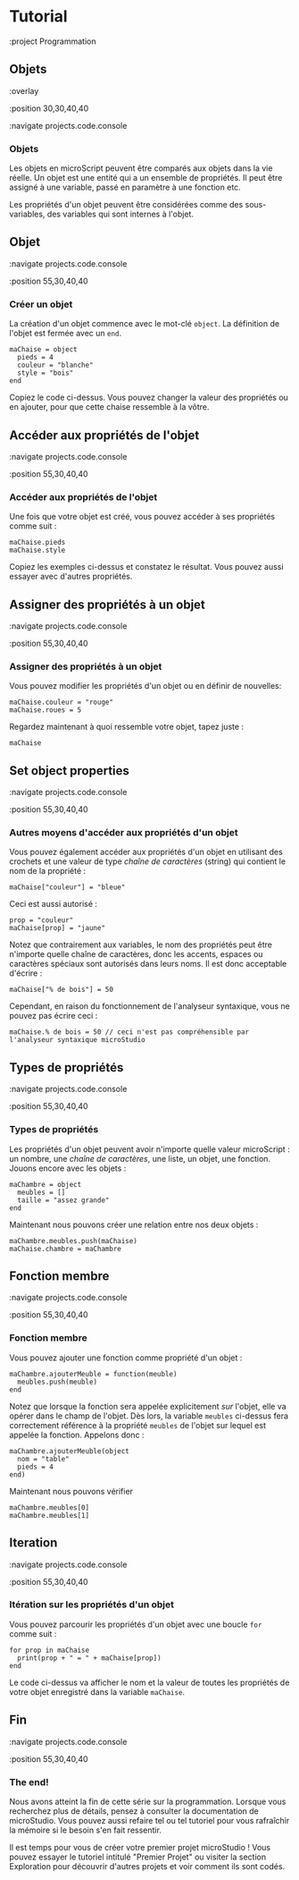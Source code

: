 # Tutorial

:project Programmation

## Objets

:overlay

:position 30,30,40,40

:navigate projects.code.console

### Objets

Les objets en microScript peuvent être comparés aux objets dans la vie réelle. Un
objet est une entité qui a un ensemble de propriétés. Il peut être assigné à une
variable, passé en paramètre à une fonction etc.

Les propriétés d'un objet peuvent être considérées comme des sous-variables, des variables
qui sont internes à l'objet.

## Objet

:navigate projects.code.console

:position 55,30,40,40

### Créer un objet

La création d'un objet commence avec le mot-clé ```object```. La définition de l'objet
est fermée avec un ```end```.

```
maChaise = object
  pieds = 4
  couleur = "blanche"
  style = "bois"
end
```

Copiez le code ci-dessus. Vous pouvez changer la valeur des propriétés ou en ajouter,
pour que cette chaise ressemble à la vôtre.

## Accéder aux propriétés de l'objet

:navigate projects.code.console

:position 55,30,40,40

### Accéder aux propriétés de l'objet

Une fois que votre objet est créé, vous pouvez accéder à ses propriétés comme suit :

```
maChaise.pieds
maChaise.style
```

Copiez les exemples ci-dessus et constatez le résultat. Vous pouvez aussi essayer
avec d'autres propriétés.

## Assigner des propriétés à un objet

:navigate projects.code.console

:position 55,30,40,40

### Assigner des propriétés à un objet


Vous pouvez modifier les propriétés d'un objet ou en définir de nouvelles:

```
maChaise.couleur = "rouge"
maChaise.roues = 5
```

Regardez maintenant à quoi ressemble votre objet, tapez juste :

```
maChaise
```

## Set object properties

:navigate projects.code.console

:position 55,30,40,40

### Autres moyens d'accéder aux propriétés d'un objet

Vous pouvez également accéder aux propriétés d'un objet en utilisant des crochets
et une valeur de type *chaîne de caractères* (string) qui contient le nom de la propriété :

```
maChaise["couleur"] = "bleue"
```

Ceci est aussi autorisé :

```
prop = "couleur"
maChaise[prop] = "jaune"
```

Notez que contrairement aux variables, le nom des propriétés peut être n'importe
quelle chaîne de caractères, donc les accents, espaces ou caractères spéciaux sont
autorisés dans leurs noms. Il est donc acceptable d'écrire :

```
maChaise["% de bois"] = 50
```

Cependant, en raison du fonctionnement de l'analyseur syntaxique, vous ne pouvez pas écrire
ceci :

```
maChaise.% de bois = 50 // ceci n'est pas compréhensible par l'analyseur syntaxique microStudio
```

## Types de propriétés

:navigate projects.code.console

:position 55,30,40,40

### Types de propriétés

Les propriétés d'un objet peuvent avoir n'importe quelle valeur microScript : un nombre,
une *chaîne de caractères*, une liste, un objet, une fonction.
Jouons encore avec les objets :

```
maChambre = object
  meubles = []
  taille = "assez grande"
end
```

Maintenant nous pouvons créer une relation entre nos deux objets :

```
maChambre.meubles.push(maChaise)
maChaise.chambre = maChambre
```

## Fonction membre

:navigate projects.code.console

:position 55,30,40,40

### Fonction membre

Vous pouvez ajouter une fonction comme propriété d'un objet :

```
maChambre.ajouterMeuble = function(meuble)
  meubles.push(meuble)
end
```

Notez que lorsque la fonction sera appelée explicitement *sur* l'objet, elle va opérer
dans le champ de l'objet. Dès lors, la variable ```meubles``` ci-dessus fera correctement
référence à la propriété ```meubles``` de l'objet sur lequel est appelée la fonction.
Appelons donc :

```
maChambre.ajouterMeuble(object
  nom = "table"
  pieds = 4
end)
```

Maintenant nous pouvons vérifier

```
maChambre.meubles[0]
maChambre.meubles[1]
```

## Iteration

:navigate projects.code.console

:position 55,30,40,40

### Itération sur les propriétés d'un objet

Vous pouvez parcourir les propriétés d'un objet avec une boucle ```for``` comme suit :

```
for prop in maChaise
  print(prop + " = " + maChaise[prop])
end
```

Le code ci-dessus va afficher le nom et la valeur de toutes les propriétés de
votre objet enregistré dans la variable ```maChaise```.

## Fin

:navigate projects.code.console

:position 55,30,40,40

### The end!

Nous avons atteint la fin de cette série sur la programmation. Lorsque vous recherchez
plus de détails, pensez à consulter la documentation de microStudio. Vous pouvez aussi
refaire tel ou tel tutoriel pour vous rafraîchir la mémoire si le besoin s'en fait
ressentir.

Il est temps pour vous de créer votre premier projet microStudio ! Vous pouvez essayer
le tutoriel intitulé "Premier Projet" ou visiter la section Exploration pour découvrir
d'autres projets et voir comment ils sont codés.
